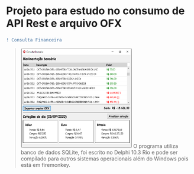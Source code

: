 # Projeto para estudo no consumo de API Rest e arquivo OFX

```diff 
! Consulta Financeira
```
> <img src="https://github.com/CyberRocha/Consulta-Financeira/blob/main/Projeto/TelaPrincipal.png" width="300" height="270">
> O programa utiliza banco de dados SQLite, foi escrito no Delphi 10.3 Rio e pode ser compilado para outros sistemas operacionais além do Windows pois está em firemonkey.
